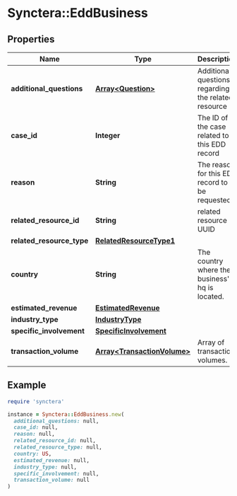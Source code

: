 # Synctera::EddBusiness

## Properties

| Name | Type | Description | Notes |
| ---- | ---- | ----------- | ----- |
| **additional_questions** | [**Array&lt;Question&gt;**](Question.md) | Additional questions regarding the related resource | [optional] |
| **case_id** | **Integer** | The ID of the case related to this EDD record | [optional] |
| **reason** | **String** | The reason for this EDD record to be requested |  |
| **related_resource_id** | **String** | related resource UUID |  |
| **related_resource_type** | [**RelatedResourceType1**](RelatedResourceType1.md) |  |  |
| **country** | **String** | The country where the business&#39; hq is located. | [optional] |
| **estimated_revenue** | [**EstimatedRevenue**](EstimatedRevenue.md) |  | [optional] |
| **industry_type** | [**IndustryType**](IndustryType.md) |  | [optional] |
| **specific_involvement** | [**SpecificInvolvement**](SpecificInvolvement.md) |  | [optional] |
| **transaction_volume** | [**Array&lt;TransactionVolume&gt;**](TransactionVolume.md) | Array of transaction volumes. | [optional] |

## Example

```ruby
require 'synctera'

instance = Synctera::EddBusiness.new(
  additional_questions: null,
  case_id: null,
  reason: null,
  related_resource_id: null,
  related_resource_type: null,
  country: US,
  estimated_revenue: null,
  industry_type: null,
  specific_involvement: null,
  transaction_volume: null
)
```

